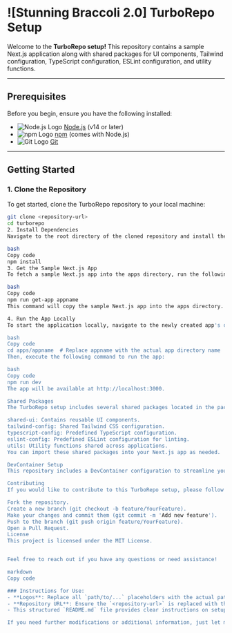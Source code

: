 # ![Stunning Braccoli 2.0]  TurboRepo Setup

Welcome to the **TurboRepo setup!** This repository contains a sample Next.js application along with shared packages for UI components, Tailwind configuration, TypeScript configuration, ESLint configuration, and utility functions.

---

## Prerequisites

Before you begin, ensure you have the following installed:

- ![Node.js Logo](path/to/nodejs-logo.png) [Node.js](https://nodejs.org/) (v14 or later)
- ![npm Logo](path/to/npm-logo.png) [npm](https://www.npmjs.com/) (comes with Node.js)
- ![Git Logo](path/to/git-logo.png) [Git](https://git-scm.com/)

---

## Getting Started

### 1. Clone the Repository

To get started, clone the TurboRepo repository to your local machine:

```bash
git clone <repository-url>
cd turborepo
2. Install Dependencies
Navigate to the root directory of the cloned repository and install the necessary dependencies:

bash
Copy code
npm install
3. Get the Sample Next.js App
To fetch a sample Next.js app into the apps directory, run the following command, replacing appname with your desired application name:

bash
Copy code
npm run get-app appname
This command will copy the sample Next.js app into the apps directory.

4. Run the App Locally
To start the application locally, navigate to the newly created app's directory:

bash
Copy code
cd apps/appname  # Replace appname with the actual app directory name
Then, execute the following command to run the app:

bash
Copy code
npm run dev
The app will be available at http://localhost:3000.

Shared Packages
The TurboRepo setup includes several shared packages located in the packages directory:

shared-ui: Contains reusable UI components.
tailwind-config: Shared Tailwind CSS configuration.
typescript-config: Predefined TypeScript configuration.
eslint-config: Predefined ESLint configuration for linting.
utils: Utility functions shared across applications.
You can import these shared packages into your Next.js app as needed.

DevContainer Setup
This repository includes a DevContainer configuration to streamline your development environment.

Contributing
If you would like to contribute to this TurboRepo setup, please follow these steps:

Fork the repository.
Create a new branch (git checkout -b feature/YourFeature).
Make your changes and commit them (git commit -m 'Add new feature').
Push to the branch (git push origin feature/YourFeature).
Open a Pull Request.
License
This project is licensed under the MIT License.


Feel free to reach out if you have any questions or need assistance!

markdown
Copy code

### Instructions for Use:
- **Logos**: Replace all `path/to/...` placeholders with the actual paths to your logo images.
- **Repository URL**: Ensure the `<repository-url>` is replaced with the URL of your repository.
- This structured `README.md` file provides clear instructions on setup, usage, and contribution for your TurboRepo project.

If you need further modifications or additional information, just let me know!

